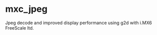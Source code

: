 mxc_jpeg
========

Jpeg decode and improved display performance using g2d with i.MX6 FreeScale ltd.

